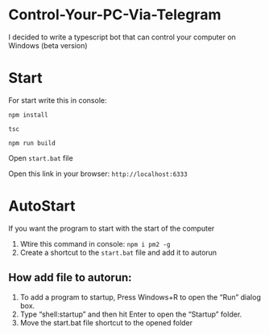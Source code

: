 # Control-Your-PC-Via-Telegram
I decided to write a typescript bot that can control your computer on Windows (beta version)

# Start
For start write this in console:

`npm install`

`tsc`

`npm run build`

Open `start.bat` file

Open this link in your browser: `http://localhost:6333`

# AutoStart
If you want the program to start with the start of the computer

1. Wtire this command in console: `npm i pm2 -g`
2. Create a shortcut to the `start.bat` file and add it to autorun

## How add file to autorun: 
1. To add a program to startup, Press Windows+R to open the “Run” dialog box.
2. Type “shell:startup” and then hit Enter to open the “Startup” folder.
3. Move the start.bat file shortcut to the opened folder
